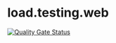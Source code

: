# load.testing.web

[![Quality Gate Status](https://sonarcloud.io/api/project_badges/measure?project=Raven390_load.testing.web&metric=alert_status)](https://sonarcloud.io/summary/new_code?id=Raven390_load.testing.web)